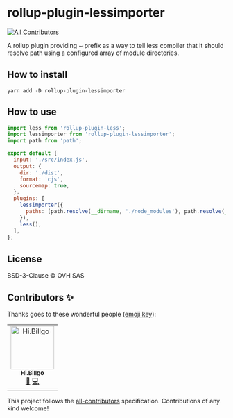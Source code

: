 # rollup-plugin-lessimporter
[![All Contributors](https://img.shields.io/badge/all_contributors-1-orange.svg?style=flat-square)](#contributors)

A rollup plugin providing ~ prefix as a way to tell less compiler that it should resolve path using a configured array of module directories.

## How to install

```
yarn add -D rollup-plugin-lessimporter
```

## How to use

```js
import less from 'rollup-plugin-less';
import lessimporter from 'rollup-plugin-lessimporter';
import path from 'path';

export default {
  input: './src/index.js',
  output: {
    dir: './dist',
    format: 'cjs',
    sourcemap: true,
  },
  plugins: [
    lessimporter({
      paths: [path.resolve(__dirname, './node_modules'), path.resolve(__dirname, '../../node_modules')],
    }),
    less(),
  ],
};
```

## License

BSD-3-Clause © OVH SAS

## Contributors ✨

Thanks goes to these wonderful people ([emoji key](https://allcontributors.org/docs/en/emoji-key)):

<!-- ALL-CONTRIBUTORS-LIST:START - Do not remove or modify this section -->
<!-- prettier-ignore -->
<table>
  <tr>
    <td align="center"><a href="https://software.edu.gr"><img src="https://avatars2.githubusercontent.com/u/5780482?v=4" width="100px;" alt="Hi.Billgo"/><br /><sub><b>Hi.Billgo</b></sub></a><br /><a href="https://github.com/billgo/rollup-plugin-lessimporter/commits?author=billgo" title="Documentation">📖</a> <a href="https://github.com/billgo/rollup-plugin-lessimporter/commits?author=billgo" title="Code">💻</a></td>
  </tr>
</table>

<!-- ALL-CONTRIBUTORS-LIST:END -->

This project follows the [all-contributors](https://github.com/all-contributors/all-contributors) specification. Contributions of any kind welcome!